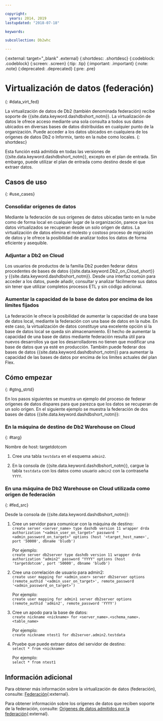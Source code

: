 ```yaml
---

copyright:
  years: 2014, 2019
lastupdated: "2018-07-18"

keywords:

subcollection: Db2whc

---
```


<!-- Attribute definitions --> 
{:external: target="_blank" .external}
{:shortdesc: .shortdesc}
{:codeblock: .codeblock}
{:screen: .screen}
{:tip: .tip}
{:important: .important}
{:note: .note}
{:deprecated: .deprecated}
{:pre: .pre}

# Virtualización de datos (federación)
{: #data_virt_fed}

La virtualización de datos de Db2 (también denominada federación) recibe soporte de {{site.data.keyword.dashdbshort_notm}}. La virtualización de datos le ofrece acceso mediante una sola consulta a todos sus datos ubicados en diversas bases de datos distribuidas en cualquier punto de la organización. Puede acceder a los datos ubicados en cualquiera de los orígenes de datos Db2 o Informix, tanto en la nube como locales. 
{: shortdesc}

Esta función está admitida en todas las versiones de {{site.data.keyword.dashdbshort_notm}}, excepto en el plan de entrada. Sin embargo, puede utilizar el plan de entrada como destino desde el que extraer datos.

## Casos de uso
{: #use_cases}

### Consolidar orígenes de datos

Mediante la federación de sus orígenes de datos ubicadas tanto en la nube como de forma local en cualquier lugar de la organización, parece que los datos virtualizados se recuperan desde un solo origen de datos. La virtualización de datos elimina el molesto y costoso proceso de migración de datos y le ofrece la posibilidad de analizar todos los datos de forma eficiente y asequible.

<!-- A company may have started their operations with an on-premises Db2 server. As cloud technology becomes more widespread and companies start to operate on cloud in a cost-effective fashion, there will be continued Cloud growth. However, the organization’s data on both sources remain as a critical component to their decision-making processes. By way of example, a client operating in retail industry needs to be able to access all data, say customer information, to run further analysis on their customers’ consumption behaviors. They need to be able to identify customers, match their records on cloud with already existing ones from an on-premises database and compose them as if the data is being retrieved from a single source. Federation capability here prevents the burdensome data migration process and allows the user to access the data without moving the data.

located in the cloud and on-premises -->

### Adjuntar a Db2 on Cloud

Los usuarios de productos de la familia Db2 pueden federar datos procedentes de bases de datos {{site.data.keyword.Db2_on_Cloud_short}} y {{site.data.keyword.dashdbshort_notm}}. Desde una interfaz común para acceder a los datos, puede añadir, consultar y analizar fácilmente sus datos sin tener que utilizar completos procesos ETL y sin código adicional.

<!-- Db2 family users would now be able to federate data between Db2 on Cloud and Db2 Warehouse on Cloud. By being provided a common interface for accessing the data, a user can now easily add or query data from or to the Warehouse without complex ETL processes or any additional code. -->

<!-- ### Sharded data across multiple servers

At times, you might choose to partition (shard) your data. With federation capabilities, sharded data can be queried with a unified interface. Federation gives you the ability to better balance your workloads, scale specific parts of an app, and create microservices that work together. -->

<!-- At times, users may choose to partition (shard). With federation capabilities, data can be queried with a unified interface and this lets the user better balance the workload, scale specific parts of an app or create microservices that work together. -->

### Aumentar la capacidad de la base de datos por encima de los límites fijados

La federación le ofrece la posibilidad de aumentar la capacidad de una base de datos local, mediante la federación con una base de datos en la nube. En este caso, la virtualización de datos constituye una excelente opción si la base de datos local se queda sin almacenamiento. El hecho de aumentar la capacidad de una base de datos mediante federación resulta útil para nuevos desarrollos ya que los desarrolladores no tienen que modificar una base de datos que ya esté en producción. También puede federar dos bases de datos {{site.data.keyword.dashdbshort_notm}} para aumentar la capacidad de las bases de datos por encima de los límites actuales del plan Flex.

<!-- By using federation, users can increase capacity of an on premises database by federating to or from the cloud. This is a great option if your on premises database is running out of storage. Increased capacity will also be useful for new development as our users no longer need to change a database in production. You can also use this feature to federate between two Db2 on Cloud databases to increase the capacity beyond the current limits of the Flex plan. -->

## Cómo empezar
{: #gtng_strtd}

En los pasos siguientes se muestra un ejemplo del proceso de federar orígenes de datos dispares para que parezca que los datos se recuperan de un solo origen. En el siguiente ejemplo se muestra la federación de dos bases de datos {{site.data.keyword.dashdbshort_notm}}:

### En la máquina de destino de Db2 Warehouse on Cloud
{: #targ}

Nombre de host: targetdotcom

1. Cree una tabla `testdata` en el esquema `admin2`.

2. En la consola de {{site.data.keyword.dashdbshort_notm}}, cargue la tabla `testdata` con los datos como usuario `admin2` con la contraseña `YYYY`.

### En una máquina de Db2 Warehouse on Cloud utilizada como origen de federación
{: #fed_src}

Desde la consola de {{site.data.keyword.dashdbshort_notm}}:

<!-- 1. Catalog the target machine:<br/>
   `db2 catalog tcpip node <node_name> remote <host_name> server 50000`<br/>

   For example:<br/>
   `db2 catalog tcpip node fedS remote targetdotcom server 50000`

2. Catalog the database on fedS:<br/>
   `db2 catalog db bludb as <db_name> at node <node_name>`

   For example:<br/>
   `db2 catalog db bludb as srcdb at node fedS`

3. Connect to the database on fedS:<br/>
   `db2 connect to <catalog_db_name> user <admin_user> using '<admin_password>'`

   For example:<br/>
   `db2 connect to srcdb user 'admin1' with password 'XXXX'`

4. Create a wrapper on fedS:<br/>
   `db2 "create wrapper drda"` -->

1. Cree un servidor para comunicar con la máquina de destino:<br/>
   `create server <server_name> type dashdb version 11 wrapper drda authorization "<admin_user_on_target>" password "<admin_password_on_target>" options (host '<target_host_name>', port '50000', dbname 'bludb')`

   Por ejemplo:<br/>
   `create server db2server type dashdb version 11 wrapper drda authorization "admin2" password "YYYY" options (host 'targetdotcom', port '50000', dbname 'bludb')`

2. Cree una correlación de usuario para admin2:<br/>
   `create user mapping for <admin_user> server db2server options (remote_authid '<admin_user_on_target>', remote_password '<admin_password_on_target>')`

   Por ejemplo:<br/>
   `create user mapping for admin1 server db2server options (remote_authid 'admin2', remote_password 'YYYY')`

3. Cree un apodo para la base de datos:<br/>
   `create nickname <nickname> for <server_name>.<schema_name>.<table_name>`

   Por ejemplo:<br/>
   `create nickname ntest1 for db2server.admin2.testdata`

4. Pruebe que puede extraer datos del servidor de destino:<br/>
   `select * from <nickname>`

   Por ejemplo:<br/>
   `select * from ntest1`

## Información adicional

Para obtener más información sobre la virtualización de datos (federación), consulte: [Federación](https://www.ibm.com/support/knowledgecenter/SS6NHC/com.ibm.swg.im.dashdb.doc/fcontainer.html){:external}.

Para obtener información sobre los orígenes de datos que reciben soporte de la federación, consulte: [Orígenes de datos admitidos por la federación](https://www.ibm.com/support/docview.wss?uid=swg27050561){:external}.
